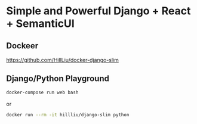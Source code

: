 Simple and Powerful Django + React + SemanticUI
===

## Dockeer
https://github.com/HillLiu/docker-django-slim

## Django/Python Playground

```bash
docker-compose run web bash
```

or 

```bash
docker run --rm -it hillliu/django-slim python
```
